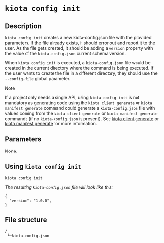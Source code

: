 # `kiota config init`

## Description

`kiota config init` creates a new kiota-config.json file with the provided parameters. If the file already exists, it should error out and report it to the user. As the file gets created, it should be adding a `version` property with the value of the `kiota-config.json` current schema version. 

When `kiota config init` is executed, a `kiota-config.json` file would be created in the current directory where the command is being executed. If the user wants to create the file in a different directory, they should use the `--config-file` global parameter.

> [!NOTE] 
> If a project only needs a single API, using `kiota config init` is not mandatory as generating code using the `kiota client generate` or `kiota manifest generate` command could generate a `kiota-config.json` file with values coming from the `kiota client generate` or `kiota manifest generate` commands (if no `kiota-config.json` is present). See [kiota client generate](./client-generate.md) or [kiota manifest generate](./manifest-generate.md) for more information.

## Parameters

None.

## Using `kiota config init`

```bash
kiota config init
```

_The resulting `kiota-config.json` file will look like this:_

```jsonc
{
  "version": "1.0.0",
}
```

## File structure
```bash
/
 └─kiota-config.json
```